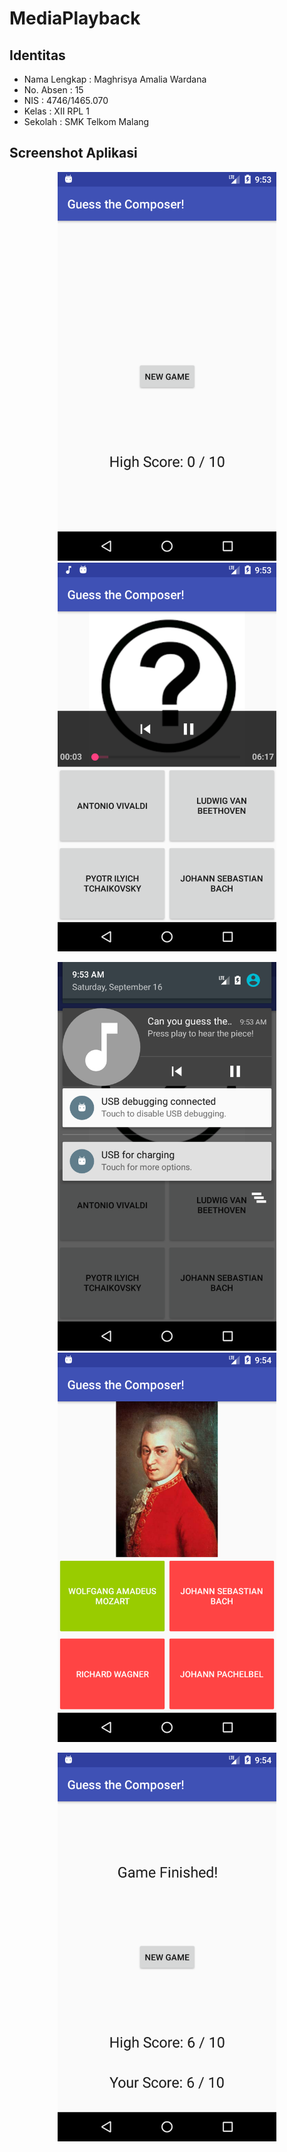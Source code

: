 # MediaPlayback
## Identitas
* Nama Lengkap : Maghrisya Amalia Wardana
* No. Absen : 15
* NIS : 4746/1465.070
* Kelas : XII RPL 1
* Sekolah : SMK Telkom Malang
 
## Screenshot Aplikasi
<p align="center">
  <img src="https://github.com/MaghrisyaAmalia/MediaPlayback/blob/master/Screenshot_1505545670.png" width="350"/>
  <img src="https://github.com/MaghrisyaAmalia/MediaPlayback/blob/master/Screenshot_1505545677.png" width="350"/>
</p>
<p align="center">
  <img src="https://github.com/MaghrisyaAmalia/MediaPlayback/blob/master/Screenshot_1505545686.png" width="350"/>
  <img src="https://github.com/MaghrisyaAmalia/MediaPlayback/blob/master/Screenshot_1505545698.png" width="350"/>
</p>
<p align="center">
  <img src="https://github.com/MaghrisyaAmalia/MediaPlayback/blob/master/Screenshot_1505545744.png" width="350"/>
</p>
